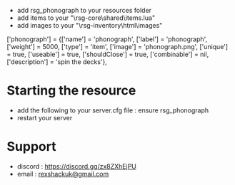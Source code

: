 

- add rsg_phonograph to your resources folder
- add items to your "\rsg-core\shared\items.lua"
- add images to your "\rsg-inventory\html\images"

['phonograph']					= {['name'] = 'phonograph', 			  	  		['label'] = 'phonograph', 				['weight'] = 5000, 		['type'] = 'item', 		['image'] = 'phonograph.png', 				['unique'] = true, 		['useable'] = true, 	['shouldClose'] = true,		['combinable'] = nil,   ['description'] = 'spin the decks'},


# Starting the resource
- add the following to your server.cfg file : ensure rsg_phonograph
- restart your server

# Support
- discord : https://discord.gg/zx8ZXhEjPU
- email : rexshackuk@gmail.com
